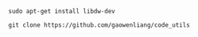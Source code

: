
~~~
sudo apt-get install libdw-dev
~~~

~~~
git clone https://github.com/gaowenliang/code_utils 
~~~